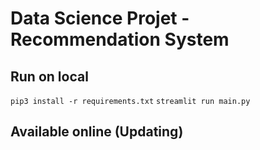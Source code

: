 # Data Science Projet - Recommendation System

## Run on local

`pip3 install -r requirements.txt`
`streamlit run main.py`

## Available online (Updating)
